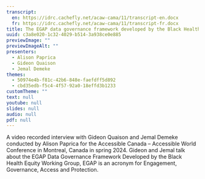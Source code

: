 ```yaml
---
transcript:
  en: https://idrc.cachefly.net/acaw-cama/11/transcript-en.docx
  fr: https://idrc.cachefly.net/acaw-cama/11/transcript-fr.docx
title: The EGAP data governance framework developed by the Black Health Equity Working Group
uuid: c3a8e020-1c32-4029-b514-3a938ce0e885
previewImage: ""
previewImageAlt: ""
presenters:
  - Alison Paprica
  - Gideon Quaison
  - Jemal Demeke
themes:
  - 50974e4b-f81c-42b6-848e-faefdff5d892
  - cbd35edb-f5c4-4f57-92a0-18effd3b1233
customTheme: ""
text: null
youtube: null
slides: null
audio: null
pdf: null
---
```

A video recorded interview with Gideon Quaison and Jemal Demeke conducted by Alison Paprica for the Accessible Canada – Accessible World Conference in Montreal, Canada in spring 2024. Gideon and Jemal talk about the EGAP Data Governance Framework Developed by the Black Health Equity Working Group, EGAP is an acronym for Engagement, Governance, Access and Protection.
